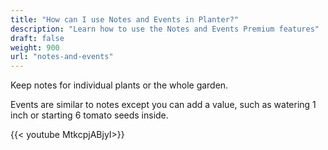 ```yaml
---
title: "How can I use Notes and Events in Planter?"
description: "Learn how to use the Notes and Events Premium features"
draft: false
weight: 900
url: "notes-and-events"
---
```


Keep notes for individual plants or the whole garden.

Events are similar to notes except you can add a value, such as watering 1 inch or starting 6 tomato seeds inside.

{{< youtube MtkcpjABjyI>}}
